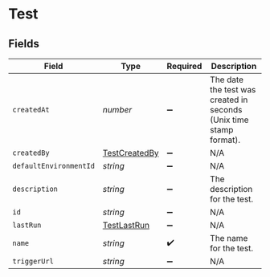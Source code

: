 # Test


## Fields

| Field                                                              | Type                                                               | Required                                                           | Description                                                        |
| ------------------------------------------------------------------ | ------------------------------------------------------------------ | ------------------------------------------------------------------ | ------------------------------------------------------------------ |
| `createdAt`                                                        | *number*                                                           | :heavy_minus_sign:                                                 | The date the test was created in seconds (Unix time stamp format). |
| `createdBy`                                                        | [TestCreatedBy](../../models/shared/testcreatedby.md)              | :heavy_minus_sign:                                                 | N/A                                                                |
| `defaultEnvironmentId`                                             | *string*                                                           | :heavy_minus_sign:                                                 | N/A                                                                |
| `description`                                                      | *string*                                                           | :heavy_minus_sign:                                                 | The description for the test.                                      |
| `id`                                                               | *string*                                                           | :heavy_minus_sign:                                                 | N/A                                                                |
| `lastRun`                                                          | [TestLastRun](../../models/shared/testlastrun.md)                  | :heavy_minus_sign:                                                 | N/A                                                                |
| `name`                                                             | *string*                                                           | :heavy_check_mark:                                                 | The name for the test.                                             |
| `triggerUrl`                                                       | *string*                                                           | :heavy_minus_sign:                                                 | N/A                                                                |